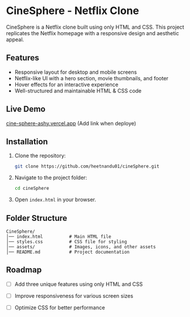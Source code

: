 # CineSphere - Netflix Clone

CineSphere is a Netflix clone built using only HTML and CSS. This project replicates the Netflix homepage with a responsive design and aesthetic appeal.

## Features
- Responsive layout for desktop and mobile screens
- Netflix-like UI with a hero section, movie thumbnails, and footer
- Hover effects for an interactive experience
- Well-structured and maintainable HTML & CSS code

## Live Demo
[cine-sphere-ashy.vercel.app](#) (Add link when deploye)

## Installation
1. Clone the repository:
   ```sh
   git clone https://github.com/heetnandu01/cineSphere.git
   ```
2. Navigate to the project folder:
   ```sh
   cd cineSphere
   ```
3. Open `index.html` in your browser.

## Folder Structure
```
CineSphere/
│── index.html          # Main HTML file
│── styles.css          # CSS file for styling
│── assets/             # Images, icons, and other assets
│── README.md           # Project documentation
```

## Roadmap
- [ ] Add three unique features using only HTML and CSS
- [ ] Improve responsiveness for various screen sizes
- [ ] Optimize CSS for better performance



